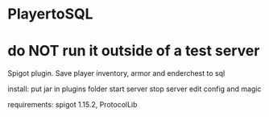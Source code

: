 # PlayertoSQL
# do NOT run it outside of a test server

Spigot plugin. Save player inventory, armor and enderchest to sql

install:
put jar in plugins folder start server stop server edit config and magic

requirements:
spigot 1.15.2, ProtocolLib


